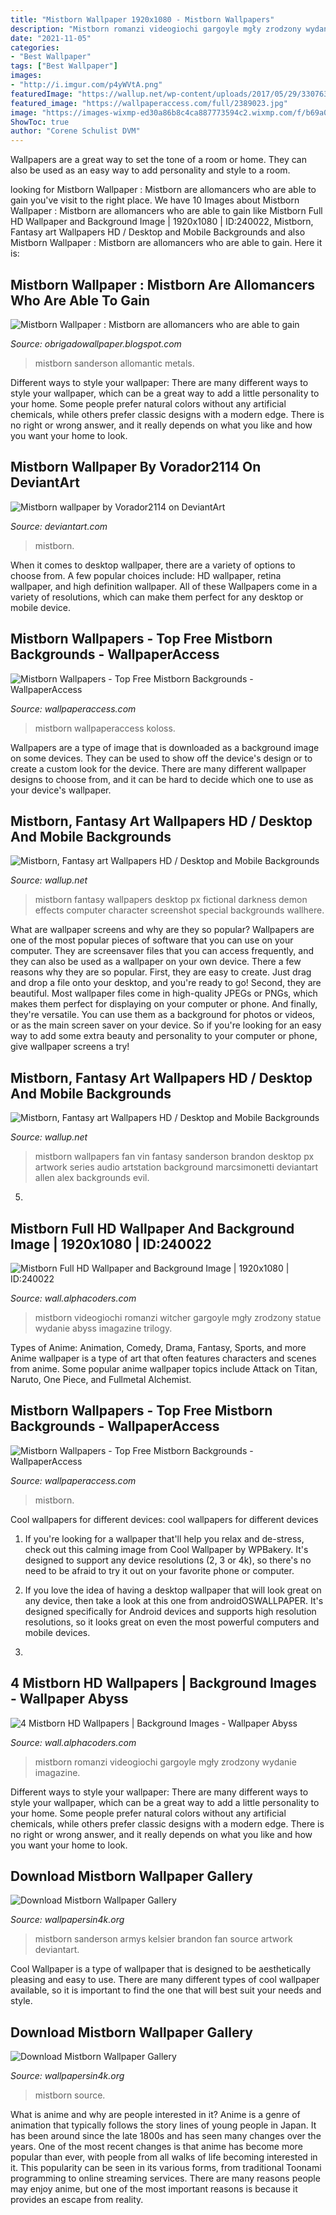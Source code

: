 ```yaml
---
title: "Mistborn Wallpaper 1920x1080 - Mistborn Wallpapers"
description: "Mistborn romanzi videogiochi gargoyle mgły zrodzony wydanie imagazine"
date: "2021-11-05"
categories:
- "Best Wallpaper"
tags: ["Best Wallpaper"]
images:
- "http://i.imgur.com/p4yWVtA.png"
featuredImage: "https://wallup.net/wp-content/uploads/2017/05/29/330763-Mistborn-fantasy_art.jpg"
featured_image: "https://wallpaperaccess.com/full/2389023.jpg"
image: "https://images-wixmp-ed30a86b8c4ca887773594c2.wixmp.com/f/b69a066d-255c-4da2-bf82-8ba113ef6b7b/d7g7c8z-ab9351c7-300e-4c67-9ecd-f7600f755d49.jpg/v1/fill/w_900,h_507,q_75,strp/mistborn_wallpaper_by_vorador2114_d7g7c8z-fullview.jpg?token=eyJ0eXAiOiJKV1QiLCJhbGciOiJIUzI1NiJ9.eyJzdWIiOiJ1cm46YXBwOiIsImlzcyI6InVybjphcHA6Iiwib2JqIjpbW3siaGVpZ2h0IjoiPD01MDciLCJwYXRoIjoiXC9mXC9iNjlhMDY2ZC0yNTVjLTRkYTItYmY4Mi04YmExMTNlZjZiN2JcL2Q3ZzdjOHotYWI5MzUxYzctMzAwZS00YzY3LTllY2QtZjc2MDBmNzU1ZDQ5LmpwZyIsIndpZHRoIjoiPD05MDAifV1dLCJhdWQiOlsidXJuOnNlcnZpY2U6aW1hZ2Uub3BlcmF0aW9ucyJdfQ.vxxi93-eZYJHcCImiAUoJT8Fjzsb5a-DdJJEriwUe2Q"
ShowToc: true
author: "Corene Schulist DVM"
---
```



Wallpapers are a great way to set the tone of a room or home. They can also be used as an easy way to add personality and style to a room.

	

		
looking for Mistborn Wallpaper : Mistborn are allomancers who are able to gain you've visit to the right place. We have 10 Images about Mistborn Wallpaper : Mistborn are allomancers who are able to gain like Mistborn Full HD Wallpaper and Background Image | 1920x1080 | ID:240022, Mistborn, Fantasy art Wallpapers HD / Desktop and Mobile Backgrounds and also Mistborn Wallpaper : Mistborn are allomancers who are able to gain. Here it is:
		
    
## Mistborn Wallpaper : Mistborn Are Allomancers Who Are Able To Gain

<img loading=lazy src="https://vistapointe.net/images/the-alloy-of-law-wallpaper-20.jpg" onerror="this.onerror=null;this.src='https://tse4.mm.bing.net/th?id=OIP.Fc5tXuH3OLxz5So-HQTAAAHaEK&amp;pid=15.1';" alt="Mistborn Wallpaper : Mistborn are allomancers who are able to gain">

_Source: obrigadowallpaper.blogspot.com_

>mistborn sanderson allomantic metals. 

	

Different ways to style your wallpaper:
There are many different ways to style your wallpaper, which can be a great way to add a little personality to your home. Some people prefer natural colors without any artificial chemicals, while others prefer classic designs with a modern edge. There is no right or wrong answer, and it really depends on what you like and how you want your home to look.

    
## Mistborn Wallpaper By Vorador2114 On DeviantArt

<img loading=lazy src="https://images-wixmp-ed30a86b8c4ca887773594c2.wixmp.com/f/b69a066d-255c-4da2-bf82-8ba113ef6b7b/d7g7c8z-ab9351c7-300e-4c67-9ecd-f7600f755d49.jpg/v1/fill/w_900,h_507,q_75,strp/mistborn_wallpaper_by_vorador2114_d7g7c8z-fullview.jpg?token=eyJ0eXAiOiJKV1QiLCJhbGciOiJIUzI1NiJ9.eyJzdWIiOiJ1cm46YXBwOiIsImlzcyI6InVybjphcHA6Iiwib2JqIjpbW3siaGVpZ2h0IjoiPD01MDciLCJwYXRoIjoiXC9mXC9iNjlhMDY2ZC0yNTVjLTRkYTItYmY4Mi04YmExMTNlZjZiN2JcL2Q3ZzdjOHotYWI5MzUxYzctMzAwZS00YzY3LTllY2QtZjc2MDBmNzU1ZDQ5LmpwZyIsIndpZHRoIjoiPD05MDAifV1dLCJhdWQiOlsidXJuOnNlcnZpY2U6aW1hZ2Uub3BlcmF0aW9ucyJdfQ.vxxi93-eZYJHcCImiAUoJT8Fjzsb5a-DdJJEriwUe2Q" onerror="this.onerror=null;this.src='https://tse2.mm.bing.net/th?id=OIP.GkuCZ3zblojjJPs7rOi3qAHaEL&amp;pid=15.1';" alt="Mistborn wallpaper by Vorador2114 on DeviantArt">

_Source: deviantart.com_

>mistborn. 

	

When it comes to desktop wallpaper, there are a variety of options to choose from. A few popular choices include: HD wallpaper, retina wallpaper, and high definition wallpaper. All of these Wallpapers come in a variety of resolutions, which can make them perfect for any desktop or mobile device. 

    
## Mistborn Wallpapers - Top Free Mistborn Backgrounds - WallpaperAccess

<img loading=lazy src="https://wallpaperaccess.com/full/2388978.jpg" onerror="this.onerror=null;this.src='https://tse4.mm.bing.net/th?id=OIP.BIIFG30sPIVT9HQgbOdOpQHaEK&amp;pid=15.1';" alt="Mistborn Wallpapers - Top Free Mistborn Backgrounds - WallpaperAccess">

_Source: wallpaperaccess.com_

>mistborn wallpaperaccess koloss. 

	

Wallpapers are a type of image that is downloaded as a background image on some devices. They can be used to show off the device's design or to create a custom look for the device. There are many different wallpaper designs to choose from, and it can be hard to decide which one to use as your device's wallpaper.

    
## Mistborn, Fantasy Art Wallpapers HD / Desktop And Mobile Backgrounds

<img loading=lazy src="https://wallup.net/wp-content/uploads/2017/05/29/330763-Mistborn-fantasy_art.jpg" onerror="this.onerror=null;this.src='https://tse1.mm.bing.net/th?id=OIP._MwD2E77FAG0UFCcsX6wSwHaEK&amp;pid=15.1';" alt="Mistborn, Fantasy art Wallpapers HD / Desktop and Mobile Backgrounds">

_Source: wallup.net_

>mistborn fantasy wallpapers desktop px fictional darkness demon effects computer character screenshot special backgrounds wallhere. 

	

What are wallpaper screens and why are they so popular?
Wallpapers are one of the most popular pieces of software that you can use on your computer. They are screensaver files that you can access frequently, and they can also be used as a wallpaper on your own device. There a few reasons why they are so popular. First, they are easy to create. Just drag and drop a file onto your desktop, and you're ready to go! Second, they are beautiful. Most wallpaper files come in high-quality JPEGs or PNGs, which makes them perfect for displaying on your computer or phone. And finally, they're versatile. You can use them as a background for photos or videos, or as the main screen saver on your device. So if you're looking for an easy way to add some extra beauty and personality to your computer or phone, give wallpaper screens a try!

    
## Mistborn, Fantasy Art Wallpapers HD / Desktop And Mobile Backgrounds

<img loading=lazy src="https://wallup.net/wp-content/uploads/2017/05/29/330762-Mistborn-fantasy_art.jpg" onerror="this.onerror=null;this.src='https://tse4.mm.bing.net/th?id=OIP.dUaF3dGd5fBvV5sXdeiV5QHaEK&amp;pid=15.1';" alt="Mistborn, Fantasy art Wallpapers HD / Desktop and Mobile Backgrounds">

_Source: wallup.net_

>mistborn wallpapers fan vin fantasy sanderson brandon desktop px artwork series audio artstation background marcsimonetti deviantart allen alex backgrounds evil. 

	

5.

    
## Mistborn Full HD Wallpaper And Background Image | 1920x1080 | ID:240022

<img loading=lazy src="https://images2.alphacoders.com/240/thumb-1920-240022.jpg" onerror="this.onerror=null;this.src='https://tse3.mm.bing.net/th?id=OIP.6wgh4lLsAZnsd0Tm0FWbyAHaEK&amp;pid=15.1';" alt="Mistborn Full HD Wallpaper and Background Image | 1920x1080 | ID:240022">

_Source: wall.alphacoders.com_

>mistborn videogiochi romanzi witcher gargoyle mgły zrodzony statue wydanie abyss imagazine trilogy. 

	

Types of Anime: Animation, Comedy, Drama, Fantasy, Sports, and more
Anime wallpaper is a type of art that often features characters and scenes from anime. Some popular anime wallpaper topics include Attack on Titan, Naruto, One Piece, and Fullmetal Alchemist.

    
## Mistborn Wallpapers - Top Free Mistborn Backgrounds - WallpaperAccess

<img loading=lazy src="https://wallpaperaccess.com/full/2389023.jpg" onerror="this.onerror=null;this.src='https://tse4.mm.bing.net/th?id=OIP.9DqCytsIne-a5GJ2nYjS0QHaEy&amp;pid=15.1';" alt="Mistborn Wallpapers - Top Free Mistborn Backgrounds - WallpaperAccess">

_Source: wallpaperaccess.com_

>mistborn. 

	

Cool wallpapers for different devices:
cool wallpapers for different devices 

1. If you're looking for a wallpaper that'll help you relax and de-stress, check out this calming image from Cool Wallpaper by WPBakery. It's designed to support any device resolutions (2, 3 or 4k), so there's no need to be afraid to try it out on your favorite phone or computer.

2. If you love the idea of having a desktop wallpaper that will look great on any device, then take a look at this one from androidOSWALLPAPER. It's designed specifically for Android devices and supports high resolution resolutions, so it looks great on even the most powerful computers and mobile devices.

3.

    
## 4 Mistborn HD Wallpapers | Background Images - Wallpaper Abyss

<img loading=lazy src="https://images2.alphacoders.com/240/240022.jpg" onerror="this.onerror=null;this.src='https://tse3.mm.bing.net/th?id=OIP.odCOX2q19VLOHwaJsIWSMgHaEK&amp;pid=15.1';" alt="4 Mistborn HD Wallpapers | Background Images - Wallpaper Abyss">

_Source: wall.alphacoders.com_

>mistborn romanzi videogiochi gargoyle mgły zrodzony wydanie imagazine. 

	

Different ways to style your wallpaper:
There are many different ways to style your wallpaper, which can be a great way to add a little personality to your home. Some people prefer natural colors without any artificial chemicals, while others prefer classic designs with a modern edge. There is no right or wrong answer, and it really depends on what you like and how you want your home to look.

    
## Download Mistborn Wallpaper Gallery

<img loading=lazy src="https://s-media-cache-ak0.pinimg.com/originals/bc/c8/c9/bcc8c9693e9cb2f6ace56ddf8f64eea5.jpg" onerror="this.onerror=null;this.src='https://tse1.mm.bing.net/th?id=OIP.YsSOhltT7kUgY62Mi2DxkwHaDN&amp;pid=15.1';" alt="Download Mistborn Wallpaper Gallery">

_Source: wallpapersin4k.org_

>mistborn sanderson armys kelsier brandon fan source artwork deviantart. 

	

Cool Wallpaper is a type of wallpaper that is designed to be aesthetically pleasing and easy to use. There are many different types of cool wallpaper available, so it is important to find the one that will best suit your needs and style.

    
## Download Mistborn Wallpaper Gallery

<img loading=lazy src="http://i.imgur.com/p4yWVtA.png" onerror="this.onerror=null;this.src='https://tse4.mm.bing.net/th?id=OIP.S44Z5t_svzjFR6WxGKOA3gHaEK&amp;pid=15.1';" alt="Download Mistborn Wallpaper Gallery">

_Source: wallpapersin4k.org_

>mistborn source. 

	

What is anime and why are people interested in it?
Anime is a genre of animation that typically follows the story lines of young people in Japan. It has been around since the late 1800s and has seen many changes over the years. One of the most recent changes is that anime has become more popular than ever, with people from all walks of life becoming interested in it. This popularity can be seen in its various forms, from traditional Toonami programming to online streaming services. There are many reasons people may enjoy anime, but one of the most important reasons is because it provides an escape from reality.

